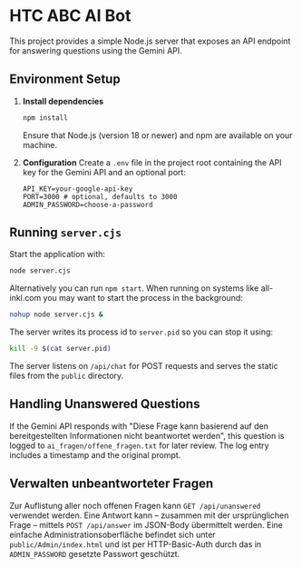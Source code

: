 # HTC ABC AI Bot

This project provides a simple Node.js server that exposes an API endpoint for answering questions using the Gemini API.

## Environment Setup

1. **Install dependencies**
   ```bash
   npm install
   ```
   Ensure that Node.js (version 18 or newer) and npm are available on your machine.

2. **Configuration**
   Create a `.env` file in the project root containing the API key for the Gemini API and an optional port:
   ```env
   API_KEY=your-google-api-key
   PORT=3000 # optional, defaults to 3000
   ADMIN_PASSWORD=choose-a-password
   ```

## Running `server.cjs`

Start the application with:
```bash
node server.cjs
```
Alternatively you can run `npm start`. When running on systems like all-inkl.com you may want to start the process in the background:
```bash
nohup node server.cjs &
```
The server writes its process id to `server.pid` so you can stop it using:
```bash
kill -9 $(cat server.pid)
```

The server listens on `/api/chat` for POST requests and serves the static files from the `public` directory.

## Handling Unanswered Questions

If the Gemini API responds with
"Diese Frage kann basierend auf den bereitgestellten Informationen nicht beantwortet werden",
this question is logged to `ai_fragen/offene_fragen.txt` for later review.
The log entry includes a timestamp and the original prompt.

## Verwalten unbeantworteter Fragen

Zur Auflistung aller noch offenen Fragen kann `GET /api/unanswered` verwendet werden. Eine Antwort 
kann – zusammen mit der ursprünglichen Frage – 
mittels `POST /api/answer` im JSON-Body übermittelt werden. Eine einfache Administrationsoberfläche
befindet sich unter `public/Admin/index.html` und ist per HTTP-Basic-Auth durch das in
`ADMIN_PASSWORD` gesetzte Passwort geschützt.
